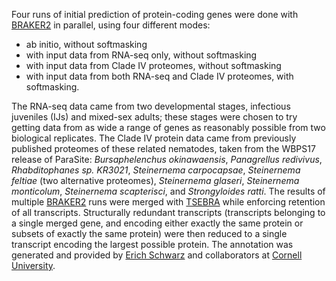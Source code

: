 Four runs of initial prediction of protein-coding genes were done with [BRAKER2](https://github.com/Gaius-Augustus/BRAKER) in parallel, using four different modes:
- ab initio, without softmasking
- with input data from RNA-seq only, without softmasking
- with input data from Clade IV proteomes, without softmasking
- with input data from both RNA-seq and Clade IV proteomes, with softmasking.
  
The RNA-seq data came from two developmental stages, infectious juveniles (IJs) and mixed-sex adults; these stages were chosen to try getting data from as wide a range of genes as reasonably possible from two biological replicates.  The Clade IV protein data came from previously published proteomes of these related nematodes, taken from the WBPS17 release of ParaSite: _Bursaphelenchus okinawaensis_, _Panagrellus redivivus_, _Rhabditophanes sp. KR3021_, _Steinernema carpocapsae_, _Steinernema feltiae_ (two alternative proteomes), _Steinernema glaseri_, _Steinernema monticolum_, _Steinernema scapterisci_, and _Strongyloides ratti_. The results of multiple [BRAKER2](https://github.com/Gaius-Augustus/BRAKER) runs were merged with [TSEBRA](https://github.com/Gaius-Augustus/TSEBRA) while enforcing retention of all transcripts. Structurally redundant transcripts (transcripts belonging to a single merged gene, and encoding either exactly the same protein or subsets of exactly the same protein) were then reduced to a single transcript encoding the largest possible protein. The annotation was generated and provided by [Erich Schwarz](https://cals.cornell.edu/erich-schwarz) and collaborators at [Cornell University](https://cals.cornell.edu/). 
